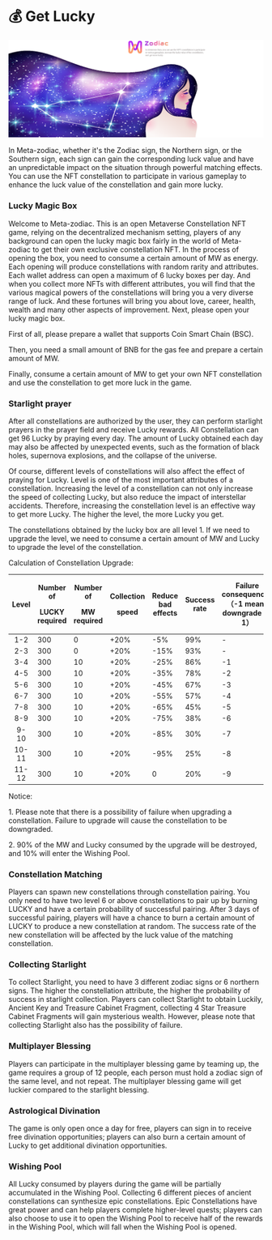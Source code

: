 # 💰 Get Lucky

![](.gitbook/assets/玩法.png)

In Meta-zodiac, whether it's the Zodiac sign, the Northern sign, or the Southern sign, each sign can gain the corresponding luck value and have an unpredictable impact on the situation through powerful matching effects. You can use the NFT constellation to participate in various gameplay to enhance the luck value of the constellation and gain more lucky.

### Lucky Magic Box

Welcome to Meta-zodiac. This is an open Metaverse Constellation NFT game, relying on the decentralized mechanism setting, players of any background can open the lucky magic box fairly in the world of Meta-zodiac to get their own exclusive constellation NFT. In the process of opening the box, you need to consume a certain amount of MW as energy. Each opening will produce constellations with random rarity and attributes. Each wallet address can open a maximum of 6 lucky boxes per day. And when you collect more NFTs with different attributes, you will find that the various magical powers of the constellations will bring you a very diverse range of luck. And these fortunes will bring you about love, career, health, wealth and many other aspects of improvement. Next, please open your lucky magic box.

First of all, please prepare a wallet that supports Coin Smart Chain (BSC).

Then, you need a small amount of BNB for the gas fee and prepare a certain amount of MW.

Finally, consume a certain amount of MW to get your own NFT constellation and use the constellation to get more luck in the game.

### **Starlight prayer**

After all constellations are authorized by the user, they can perform starlight prayers in the prayer field and receive Lucky rewards. All Constellation can get 96 Lucky by praying every day. The amount of Lucky obtained each day may also be affected by unexpected events, such as the formation of black holes, supernova explosions, and the collapse of the universe.

&#x20;

Of course, different levels of constellations will also affect the effect of praying for Lucky. Level is one of the most important attributes of a constellation. Increasing the level of a constellation can not only increase the speed of collecting Lucky, but also reduce the impact of interstellar accidents. Therefore, increasing the constellation level is an effective way to get more Lucky. The higher the level, the more Lucky you get.

&#x20;

The constellations obtained by the lucky box are all level 1. If we need to upgrade the level, we need to consume a certain amount of MW and Lucky to upgrade the level of the constellation.

Calculation of Constellation Upgrade:

&#x20;

| Level | <p>Number of</p><p>LUCKY required</p> | <p>Number of</p><p>MW required</p> | <p>Collection</p><p>speed</p> | Reduce bad effects | Success rate | Failure consequences（-1 means downgrade by 1） |
| :---: | ------------------------------------- | ---------------------------------- | ----------------------------- | ------------------ | ------------ | --------------------------------------------- |
|  1-2  |  300                                  | 0                                  | +20%                          | -5%                | 99%          | -                                             |
|  2-3  |  300                                  | 0                                  | +20%                          | -15%               | 93%          | -                                             |
|  3-4  | 300                                   | 10                                 | +20%                          | -25%               | 86%          | -1                                            |
|  4-5  | 300                                   | 10                                 | +20%                          | -35%               | 78%          | -2                                            |
|  5-6  | 300                                   | 10                                 | +20%                          | -45%               | 67%          | -3                                            |
|  6-7  | 300                                   | 10                                 | +20%                          | -55%               | 57%          | -4                                            |
|  7-8  | 300                                   | 10                                 | +20%                          | -65%               | 45%          | -5                                            |
|  8-9  | 300                                   | 10                                 | +20%                          | -75%               | 38%          | -6                                            |
|  9-10 | 300                                   | 10                                 | +20%                          | -85%               | 30%          | -7                                            |
| 10-11 | 300                                   | 10                                 | +20%                          | -95%               | 25%          | -8                                            |
| 11-12 |  300                                  | 10                                 | +20%                          | 0                  | 20%          | -9                                            |

&#x20;

&#x20;Notice:

1\. Please note that there is a possibility of failure when upgrading a constellation. Failure to upgrade will cause the constellation to be downgraded.

2\. 90% of the MW and Lucky consumed by the upgrade will be destroyed, and 10% will enter the Wishing Pool.

### Constellation Matching

Players can spawn new constellations through constellation pairing. You only need to have two level 6 or above constellations to pair up by burning LUCKY and have a certain probability of successful pairing. After 3 days of successful pairing, players will have a chance to burn a certain amount of LUCKY to produce a new constellation at random. The success rate of the new constellation will be affected by the luck value of the matching constellation.

### Collecting Starlight

To collect Starlight, you need to have 3 different zodiac signs or 6 northern signs. The higher the constellation attribute, the higher the probability of success in starlight collection. Players can collect Starlight to obtain Luckily, Ancient Key and Treasure Cabinet Fragment, collecting 4 Star Treasure Cabinet Fragments will gain mysterious wealth. However, please note that collecting Starlight also has the possibility of failure.

### Multiplayer Blessing

Players can participate in the multiplayer blessing game by teaming up, the game requires a group of 12 people, each person must hold a zodiac sign of the same level, and not repeat. The multiplayer blessing game will get luckier compared to the starlight blessing.

### Astrological Divination

The game is only open once a day for free, players can sign in to receive free divination opportunities; players can also burn a certain amount of Lucky to get additional divination opportunities.

### Wishing Pool

All Lucky consumed by players during the game will be partially accumulated in the Wishing Pool. Collecting 6 different pieces of ancient constellations can synthesize epic constellations. Epic Constellations have great power and can help players complete higher-level quests; players can also choose to use it to open the Wishing Pool to receive half of the rewards in the Wishing Pool, which will fall when the Wishing Pool is opened.
